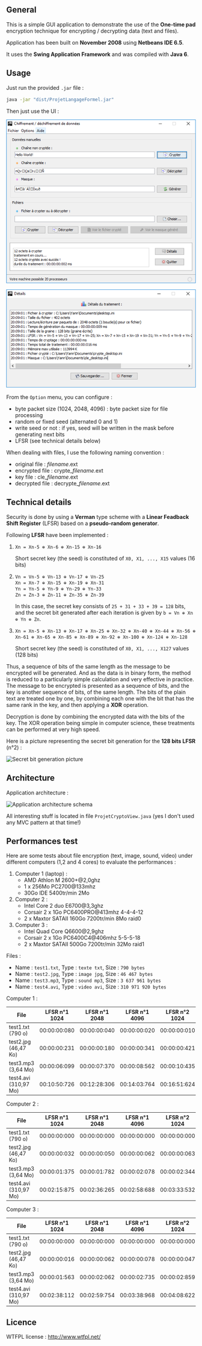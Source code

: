 ## General

This is a simple GUI application to demonstrate the use of the **One-time pad** encryption technique for
encrypting / decrypting data (text and files).

Application has been built on **November 2008** using **Netbeans IDE 6.5**.

It uses the **Swing Application Framework** and was compiled with **Java 6**.

## Usage

Just run the provided `.jar` file :

```bash
java -jar "dist/ProjetLangageFormel.jar"
```

Then just use the UI :

![Main interface picture](doc/main_interface.png?raw=true "Main interface")

![Details interface picture](doc/details_interface.png?raw=true "Details interface")

From the `Option` menu, you can configure :
- byte packet size (1024, 2048, 4096) : byte packet size for file processing
- random or fixed seed (alternated 0 and 1)
- write seed or not : if yes, seed will be written in the mask before generating next bits
- LFSR (see technical details below)

When dealing with files, I use the following naming convention :
- original file : _filename_.ext
- encrypted file : crypte\__filename_.ext
- key file : cle\__filename_.ext
- decrypted file : decrypte\__filename_.ext

## Technical details

Security is done by using a **Verman** type scheme with a **Linear Feadback Shift Register** (LFSR) based on a **pseudo-random generator**.

Following **LFSR** have been implemented :

1. ```
   Xn = Xn-5 ⊕ Xn-6 ⊕ Xn-15 ⊕ Xn-16
   ```

   Short secret key (the seed) is constituted of `X0, X1, ..., X15` values (16 bits)

2. ```
   Vn = Vn-5 ⊕ Vn-13 ⊕ Vn-17 ⊕ Vn-25
   Xn = Xn-7 ⊕ Xn-15 ⊕ Xn-19 ⊕ Xn-31
   Yn = Yn-5 ⊕ Yn-9 ⊕ Yn-29 ⊕ Yn-33
   Zn = Zn-3 ⊕ Zn-11 ⊕ Zn-35 ⊕ Zn-39
   ```

   In this case, the secret key consists of `25 + 31 + 33 + 39 = 128` bits, and the secret bit generated
   after each iteration is given by `b = Vn ⊕ Xn ⊕ Yn ⊕ Zn`.

3. ```
   Xn = Xn-5 ⊕ Xn-13 ⊕ Xn-17 ⊕ Xn-25 ⊕ Xn-32 ⊕ Xn-40 ⊕ Xn-44 ⊕ Xn-56 ⊕ Xn-61 ⊕ Xn-65 ⊕ Xn-85 ⊕ Xn-89 ⊕ Xn-92 ⊕ Xn-100 ⊕ Xn-124 ⊕ Xn-128
   ```

   Short secret key (the seed) is constituted of `X0, X1, ..., X127` values (128 bits)
   
Thus, a sequence of bits of the same length as the message to be encrypted will be generated.
And as the data is in binary form, the method is reduced to a particularly simple calculation and very effective in practice.
The message to be encrypted is presented as a sequence of bits, and the key is another sequence of bits, of the same length.
The bits of the plain text are treated one by one, by combining each one with the bit that has the same rank in the key, and then applying a **XOR** operation.

Decryption is done by combining the encrypted data with the bits of the key.
The XOR operation being simple in computer science, these treatments can be performed at very high speed.

Here is a picture representing the secret bit generation for the **128 bits LFSR** (n°2) :

![Secret bit generation picture](doc/secret_bit_generation.png?raw=true "Secret bit generation")

## Architecture

Application architecture :

![Application architecture schema](doc/architecture.png?raw=true "Architecture")

All interesting stuff is located in file `ProjetCryptoView.java` (yes I don't used any MVC pattern at that time!)

## Performances test

Here are some tests about file encryption (text, image, sound, video) under different computers (1,2 and 4 cores) to evaluate the performances :

1. Computer 1 (laptop) :
   - AMD Athlon M 2600+@2,0ghz
   - 1 x 256Mo PC2700@133mhz
   - 30Go IDE 5400tr/min 2Mo
2. Computer 2 :
   - Intel Core 2 duo E6700@3,3ghz
   - Corsair 2 x 1Go PC6400PRO@413mhz 4-4-4-12
   - 2 x Maxtor SATAII 160Go 7200tr/min 8Mo raid0
3. Computer 3 :
   - Intel Quad Core Q6600@2,9ghz
   - Corsair 2 x 1Go PC6400C4@406mhz 5-5-5-18
   - 2 x Maxtor SATAII 500Go 7200tr/min 32Mo raid1

Files :
- Name : `test1.txt`, Type : `texte txt`, Size : `790 bytes`
- Name : `test2.jpg`, Type : `image jpg`, Size : `46 467 bytes`
- Name : `test3.mp3`, Type : `sound mp3`, Size : `3 637 961 bytes`
- Name : `test4.avi`, Type : `video avi`, Size : `310 971 920 bytes`

Computer 1 :

File | LFSR n°1 1024 | LFSR n°1 2048 | LFSR n°1 4096 | LFSR n°2 1024 | LFSR n°2 2048 | LFSR n°2 4096
---- | ------------- | ------------- | ------------- | ------------- | ------------- | -------------
test1.txt (790 o) | 00:00:00:080 | 00:00:00:040 | 00:00:00:020 | 00:00:00:010 | 00:00:00:020 | 00:00:00:020
test2.jpg (46,47 Ko) | 00:00:00:231 | 00:00:00:180 | 00:00:00:341 | 00:00:00:421 | 00:00:00:430 | 00:00:00:431
test3.mp3 (3,64 Mo) | 00:00:06:099 | 00:00:07:370 | 00:00:08:562 | 00:00:10:435 | 00:00:12:938 | 00:00:16:053
test4.avi (310,97 Mo) | 00:10:50:726 | 00:12:28:306 | 00:14:03:764 | 00:16:51:624 | 00:24:21:078 | 00:29:52:878

Computer 2 :

File | LFSR n°1 1024 | LFSR n°1 2048 | LFSR n°1 4096 | LFSR n°2 1024 | LFSR n°2 2048 | LFSR n°2 4096
---- | ------------- | ------------- | ------------- | ------------- | ------------- | -------------
test1.txt (790 o) | 00:00:00:000 | 00:00:00:000 | 00:00:00:000 | 00:00:00:000 | 00:00:00:000 | 00:00:00:000
test2.jpg (46,47 Ko) | 00:00:00:032 | 00:00:00:050 | 00:00:00:062 | 00:00:00:063 | 00:00:00:062 | 00:00:00:078
test3.mp3 (3,64 Mo) | 00:00:01:375 | 00:00:01:782 | 00:00:02:078 | 00:00:02:344 | 00:00:02:938 | 00:00:03:640
test4.avi (310,97 Mo) | 00:02:15:875 | 00:02:36:265 | 00:02:58:688 | 00:03:33:532 | 00:04:28:391 | 00:05:57:500

Computer 3 :

File | LFSR n°1 1024 | LFSR n°1 2048 | LFSR n°1 4096 | LFSR n°2 1024 | LFSR n°2 2048 | LFSR n°2 4096
---- | ------------- | ------------- | ------------- | ------------- | ------------- | -------------
test1.txt (790 o) | 00:00:00:000 | 00:00:00:000 | 00:00:00:000 | 00:00:00:000 | 00:00:00:000 | 00:00:00:000
test2.jpg (46,47 Ko) | 00:00:00:016 | 00:00:00:062 | 00:00:00:078 | 00:00:00:047 | 00:00:00:063 | 00:00:00:109
test3.mp3 (3,64 Mo) | 00:00:01:563 | 00:00:02:062 | 00:00:02:735 | 00:00:02:859 | 00:00:03:906 | 00:00:04:828
test4.avi (310,97 Mo) | 00:02:38:112 | 00:02:59:754 | 00:03:38:968 | 00:04:08:622 | 00:05:10:354 | 00:06:58:720

## Licence

WTFPL license : http://www.wtfpl.net/